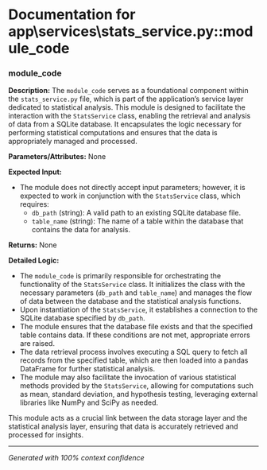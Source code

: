# Documentation for app\services\stats_service.py::module_code

### module_code

**Description:**
The `module_code` serves as a foundational component within the `stats_service.py` file, which is part of the application’s service layer dedicated to statistical analysis. This module is designed to facilitate the interaction with the `StatsService` class, enabling the retrieval and analysis of data from a SQLite database. It encapsulates the logic necessary for performing statistical computations and ensures that the data is appropriately managed and processed.

**Parameters/Attributes:**
None

**Expected Input:**
- The module does not directly accept input parameters; however, it is expected to work in conjunction with the `StatsService` class, which requires:
  - `db_path` (string): A valid path to an existing SQLite database file.
  - `table_name` (string): The name of a table within the database that contains the data for analysis.

**Returns:**
None

**Detailed Logic:**
- The `module_code` is primarily responsible for orchestrating the functionality of the `StatsService` class. It initializes the class with the necessary parameters (`db_path` and `table_name`) and manages the flow of data between the database and the statistical analysis functions.
- Upon instantiation of the `StatsService`, it establishes a connection to the SQLite database specified by `db_path`.
- The module ensures that the database file exists and that the specified table contains data. If these conditions are not met, appropriate errors are raised.
- The data retrieval process involves executing a SQL query to fetch all records from the specified table, which are then loaded into a pandas DataFrame for further statistical analysis.
- The module may also facilitate the invocation of various statistical methods provided by the `StatsService`, allowing for computations such as mean, standard deviation, and hypothesis testing, leveraging external libraries like NumPy and SciPy as needed. 

This module acts as a crucial link between the data storage layer and the statistical analysis layer, ensuring that data is accurately retrieved and processed for insights.

---
*Generated with 100% context confidence*
